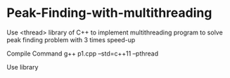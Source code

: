 # Peak-Finding-with-multithreading
Use &lt;thread> library of C++ to implement multithreading program to solve peak finding problem with 3 times speed-up 

Compile Command
 g++ p1.cpp –std=c++11 –pthread
 
 Use <thread> library
